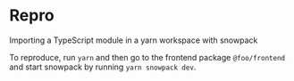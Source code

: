 # Repro
Importing a TypeScript module in a yarn workspace with snowpack

To reproduce, run `yarn` and then go to the frontend package `@foo/frontend` and start snowpack by running `yarn snowpack dev`.

